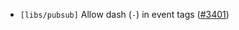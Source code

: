 - `[libs/pubsub]` Allow dash (`-`) in event tags
  ([\#3401](https://github.com/cometbft/cometbft/issues/3401))
